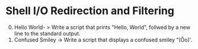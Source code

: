 # Shell I/O Redirection and Filtering
0. Hello World- > Write a script that prints "Hello, World", follwed by a new line to the standard output.
1. Confused Smiley -> Write a script that displays a confused smiley "(Ôo)'.
